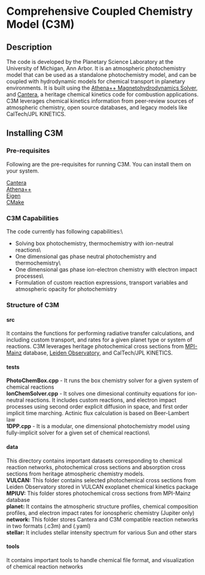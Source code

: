 # Comprehensive Coupled Chemistry Model (C3M)

## Description
The code is developed by the Planetary Science Laboratory at the University of Michigan, Ann Arbor. It is an atmospheric photochemistry model that can be used as a standalone photochemistry model,
and can be coupled with hydrodynamic models for chemical transport in planetary environments. It is built using the [Athena++ Magnetohydrodynamics Solver](https://github.com/PrincetonUniversity/athena), and [Cantera](https://cantera.org/), a heritage chemical kinetics code for combustion applications. C3M leverages chemical kinetics information from peer-review sources of atmospheric chemistry, open source databases, and legacy models like CalTech/JPL KINETICS.

## Installing C3M

### Pre-requisites
Following are the pre-requisites for running C3M. You can install them on your system.

[Cantera](https://cantera.org/)\
[Athena++](https://github.com/PrincetonUniversity/athena)\
[Eigen](https://eigen.tuxfamily.org/index.php?title=Main_Page)\
[CMake](https://cmake.org/)


### C3M Capabilities

The code currently has following capabilities:\

* Solving box photochemistry, thermochemistry with ion-neutral reactions\
* One dimensional gas phase neutral photochemistry and thermochemistry\
* One dimensional gas phase ion-electron chemistry with electron impact processes\
* Formulation of custom reaction expressions, transport variables and atmospheric opacity for photochemistry


### Structure of C3M
#### src

It contains the functions for performing radiative transfer calculations, and including custom transport, and rates for a given planet type or system of reactions. C3M leverages heritage photochemical cross sections from [MPI-Mainz](https://uv-vis-spectral-atlas-mainz.org/uvvis/cross_sections/Sulfur%20compounds/Inorganic%20S-compounds/S3.spc) database, [Leiden Observatory](https://home.strw.leidenuniv.nl/~ewine/photo/), and CalTech/JPL KINETICS.

#### tests

**PhotoChemBox.cpp** - It runs the box chemistry solver for a given system of chemical reactions\
**IonChemSolver.cpp** - It solves one dimesional continuity equations for ion-neutral reactions. It includes custom reactions, and electron impact processes using second order explicit diffusion in space, and first order implicit time marching. Actinic flux calculation is based on Beer-Lambert law\
**1DPP.cpp** - It is a modular, one dimensional photochemistry model using fully-implicit solver for a given set of chemical reactions\

#### data

This directory contains important datasets corresponding to chemical reaction networks, photochemical cross sections and absorption cross sections from heritage atmospheric chemistry models.\
**VULCAN:** This folder contains selected photochemical cross sections from Leiden Observatory stored in VULCAN exoplanet chemical kinetics package\
**MPIUV:** This folder stores photochemical cross sections from MPI-Mainz database\
**planet:** It contains the atmospheric structure profiles, chemical composition profiles, and electron impact rates for ionospheric chemistry (Jupiter only)\
**network:** This folder stores Cantera and C3M compatible reaction networks in two formats (.c3m) and (.yaml)\
**stellar:** It includes stellar intensity spectrum for various Sun and other stars

#### tools

It contains important tools to handle chemical file format, and visualization of chemical reaction networks

